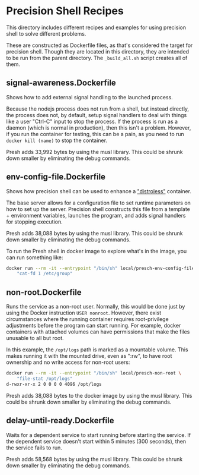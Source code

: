 # Precision Shell Recipes

This directory includes different recipes and examples for using precision shell to solve different problems.

These are constructed as Dockerfile files, as that's considered the target for precision shell.  Though they are located in this directory, they are intended to be run from the parent directory.  The `_build_all.sh` script creates all of them.


## signal-awareness.Dockerfile

Shows how to add external signal handling to the launched process.

Because the nodejs process does not run from a shell, but instead directly, the process does not, by default, setup signal handlers to deal with things like a user "Ctrl-C" input to stop the process.  If the process is run as a daemon (which is normal in production), then this isn't a problem.  However, if you run the container for testing, this can be a pain, as you need to run `docker kill (name)` to stop the container.

Presh adds 33,992 bytes by using the musl library.  This could be shrunk down smaller by eliminating the debug commands.


## env-config-file.Dockerfile

Shows how precision shell can be used to enhance a ["distroless"](https://github.com/GoogleContainerTools/distroless/) container.

The base server allows for a configuration file to set runtime parameters on how to set up the server.  Precision shell constructs this file from a template + environment variables, launches the program, and adds signal handlers for stopping execution.

Presh adds 38,088 bytes by using the musl library.  This could be shrunk down smaller by eliminating the debug commands.

To run the Presh shell in docker image to explore what's in the image, you can run something like:

```bash
docker run --rm -it --entrypoint "/bin/sh" local/presch-env-config-file \
    "cat-fd 1 /etc/group"
```

## non-root.Dockerfile

Runs the service as a non-root user.  Normally, this would be done just by using the Docker instruction `USER nonroot`.  However, there exist circumstances where the running container requires root-privilege adjustments before the program can start running.  For example, docker containers with attached volumes can have permissions that make the files unusable to all but root.

In this example, the `/opt/logs` path is marked as a mountable volume.  This makes running it with the mounted drive, even as ":rw", to have root ownership and no write access for non-root users:

```bash
docker run --rm -it --entrypoint "/bin/sh" local/presch-non-root \
    "file-stat /opt/logs"
d-rwxr-xr-x 2 0 0 0 0 4096 /opt/logs
```

Presh adds 38,088 bytes to the docker image by using the musl library.  This could be shrunk down smaller by eliminating the debug commands.

## delay-until-ready.Dockerfile

Waits for a dependent service to start running before starting the service.  If the dependent service doesn't start within 5 minutes (300 seconds), then the service fails to run.

Presh adds 58,568 bytes by using the musl library.  This could be shrunk down smaller by eliminating the debug commands.

